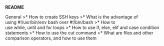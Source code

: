 ﻿**README**

General
      >* How to create SSH keys
      >* What is the advantage of using #!/usr/bin/env bash over #!/bin/bash
      >* How to use while, until and for loops
      >* How to use if, else, elif and case condition statements
      >* How to use the cut command
      >* What are files and other comparison operators, and how to use them

